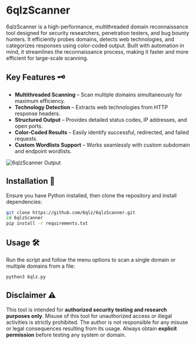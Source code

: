 # 6qlzScanner 

6qlzScanner is a high-performance, multithreaded domain reconnaissance tool designed for security researchers, penetration testers, and bug bounty hunters. It efficiently probes domains, detects web technologies, and categorizes responses using color-coded output. Built with automation in mind, it streamlines the reconnaissance process, making it faster and more efficient for large-scale scanning.

## Key Features 🗝️
- **Multithreaded Scanning** – Scan multiple domains simultaneously for maximum efficiency.
- **Technology Detection** – Extracts web technologies from HTTP response headers.
- **Structured Output** – Provides detailed status codes, IP addresses, and open ports.
- **Color-Coded Results** – Easily identify successful, redirected, and failed requests.
- **Custom Wordlists Support** – Works seamlessly with custom subdomain and endpoint wordlists.

![6qlzScanner Output](https://i.imgur.com/IJSHsFS.png)



## Installation 🔧
Ensure you have Python installed, then clone the repository and install dependencies:
```sh
git clone https://github.com/6qlz/6qlzScanner.git
cd 6qlzScanner
pip install -r requirements.txt
```

## Usage 🛠
Run the script and follow the menu options to scan a single domain or multiple domains from a file:
```sh
python3 6qlz.py
```

## Disclaimer ⚠️
This tool is intended for **authorized security testing and research purposes only**. Misuse of this tool for unauthorized access or illegal activities is strictly prohibited. The author is not responsible for any misuse or legal consequences resulting from its usage. Always obtain **explicit permission** before testing any system or domain.

